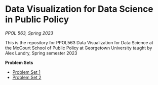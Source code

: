 # Data Visualization for Data Science in Public Policy
*PPOL 563, Spring 2023*

This is the repository for PPOL563 Data Visualization for Data Science at the McCourt School of Public Policy at Georgetown University taught by Alex Lundry, Spring semester 2023

**Problem Sets**

- [Problem Set 1](https://alexlundry.github.io/ppol563-spring23/psets/ppol563_spring23_pset1.html)
- [Problem Set 2](https://alexlundry.github.io/ppol563-spring23/psets/ppol563_spring23_pset2.html)
